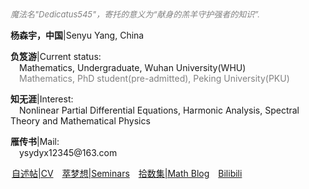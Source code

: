 <style>
.bjimg{
  position: fixed;
  top: 0;
  left: 0;
  width:100%;
height:100%;
min-width: 1000px;
z-index:-10;
zoom: 1;
  background-image: url(https://raw.github.com/SenyuYangPDELearner/SenyuYangPDELearner.github.io/main/images/1701785178015.jpeg);
  background-repeat: no-repeat;
  background-size: contain;
  background-position: center 0;
  opacity: 0.3;
  }
</style>
<head>    
<script src="https://cdn.mathjax.org/mathjax/latest/MathJax.js?config=TeX-AMS-MML_HTMLorMML" type="text/javascript"></script>
<script type="text/x-mathjax-config">
MathJax.Hub.Config({
        tex2jax: {
        skipTags: ['script', 'noscript', 'style', 'textarea', 'pre'],
        inlineMath: [['$','$']]
        }
});
</script>
</head>
<div class="bjimg"></div>

*<font size="2" color="grey">魔法名"Dedicatus545"，寄托的意义为“献身的羔羊守护强者的知识”. </font>*

<p><b>杨森宇，中国</b>|Senyu Yang, China</p>
<p><b>负笈游</b>|Current status: <br>
  &emsp;Mathematics, Undergraduate, Wuhan University(WHU)<br>
  &emsp;<font color="grey">Mathematics, PhD student(pre-admitted), Peking University(PKU) </font> </p>
<p><b>知无涯</b>|Interest: <br> 
  &emsp;Nonlinear Partial Differential Equations, Harmonic Analysis, Spectral Theory and Mathematical Physics</p>
<p><b>雁传书</b>|Mail: <br>
  &emsp;ysydyx12345@163.com</p>
<a href="https://raw.github.com/SenyuYangPDELearner/SenyuYangPDELearner.github.io/main/images/CV(inEnglish).pdf" style="margin-left: 2px">自述帖|CV</a>&emsp;<a href="seminars" target="_blank">萃梦想|Seminars</a>&emsp;<a href="blog" target="_blank">拾数集|Math Blog</a>&emsp;<a href="https://space.bilibili.com/693415657?spm_id_from=333.1007.0.0" target="_blank">Bilibili</a>
